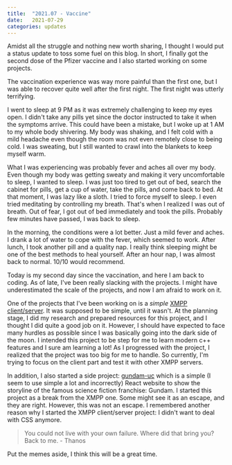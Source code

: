 ```yaml
---
title:  "2021.07 - Vaccine"
date:   2021-07-29
categories: updates
---
```


Amidst all the struggle and nothing new worth sharing, I thought I would put a status update to toss some fuel on this blog.
In short, I finally got the second dose of the Pfizer vaccine and I also started working on some projects.

The vaccination experience was way more painful than the first one, but I was able to recover quite well after the first night.
The first night was utterly terrifying.

I went to sleep at 9 PM as it was extremely challenging to keep my eyes open.
I didn't take any pills yet since the doctor instructed to take it when the symptoms arrive.
This could have been a mistake, but I woke up at 1 AM to my whole body shivering.
My body was shaking, and I felt cold with a mild headache even though the room was not even remotely close to being cold. 
I was sweating, but I still wanted to crawl into the blankets to keep myself warm.

What I was experiencing was probably fever and aches all over my body.
Even though my body was getting sweaty and making it very uncomfortable to sleep, I wanted to sleep.
I was just too tired to get out of bed, search the cabinet for pills, get a cup of water, take the pills, and come back to bed.
At that moment, I was lazy like a sloth.
I tried to force myself to sleep.
I even tried meditating by controlling my breath.
That's when I realized I was out of breath.
Out of fear, I got out of bed immediately and took the pills.
Probably few minutes have passed, I was back to sleep.

In the morning, the conditions were a lot better.
Just a mild fever and aches.
I drank a lot of water to cope with the fever, which seemed to work.
After lunch, I took another pill and a quality nap.
I really think sleeping might be one of the best methods to heal yourself.
After an hour nap, I was almost back to normal.
10/10 would recommend.

Today is my second day since the vaccination, and here I am back to coding.
As of late, I've been really slacking with the projects.
I might have underestimated the scale of the projects, and now I am afraid to work on it.

One of the projects that I've been working on is a *simple* [XMPP client/server](https://github.com/thinkty/sxc).
It was supposed to be simple, until it wasn't.
At the planning stage, I did my research and prepared resources for this project, and I thought I did quite a good job on it.
However, I should have expected to face many hurdles as possible since I was basically going into the dark side of the moon.
I intended this project to be step for me to learn modern c++ features and I sure am learning a lot!
As I progressed with the project, I realized that the project was too big for me to handle.
So currently, I'm trying to focus on the client part and test it with other XMPP servers.

In addition, I also started a side project: [gundam-uc](https://github.com/thinkty/gundam-uc) which is a simple (I seem to use simple a lot and incorrectly) React website to show the storyline of the famous science fiction franchise: Gundam.
I started this project as a break from the XMPP one.
Some might see it as an escape, and they are right.
However, this was not an escape.
I remembered another reason why I started the XMPP client/server project: I didn't want to deal with CSS anymore.

> You could not live with your own failure. Where did that bring you? Back to me. - Thanos

Put the memes aside, I think this will be a great time.